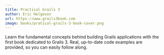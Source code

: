 ```yaml
---
title: Practical Grails 3
author: Eric Helgeson
url: https://www.grails3book.com
image: books/pratical-grails-3-book-cover.png
---
```

Learn the fundamental concepts behind building Grails applications with the first book dedicated to Grails 3. Real, up-to-date code examples are provided, so you can easily follow along.           